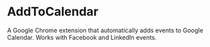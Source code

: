 # AddToCalendar
A Google Chrome extension that automatically adds events to Google Calendar. Works with Facebook and LinkedIn events.
